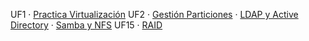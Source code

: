 UF1
 · [Practica Virtualización](https://htmlpreview.github.io/?https://github.com/JEONSAURIO/Portfoli/blob/main/Mòduls/M01-SistemesInformàtics/UF1/Practica%20Virtualizacion/PracticaVirtualizacion.html)
UF2
  · [Gestión Particiones](https://htmlpreview.github.io/?https://github.com/JEONSAURIO/Portfoli/blob/main/Mòduls/M01-SistemesInformàtics/UF2/Gestió%20de%20Particions/GestideParticions.html)
 · [LDAP y Active Directory](https://htmlpreview.github.io/?https://github.com/JEONSAURIO/Portfoli/blob/main/Mòduls/M01-SistemesInformàtics/UF2/LDAP%20i%20Active%20Directory/LDAPiActiveDirectory.html)
 · [Samba y NFS](https://htmlpreview.github.io/?https://github.com/JEONSAURIO/Portfoli/blob/main/Mòduls/M01-SistemesInformàtics/UF2/NFS_SAMBA/NFSSAMBA.html)
UF15
 · [RAID](https://htmlpreview.github.io/?https://github.com/JEONSAURIO/Portfoli/blob/main/Mòduls/M01-SistemesInformàtics/UF15/Tasca%20RAID/TascaRAID.html)
